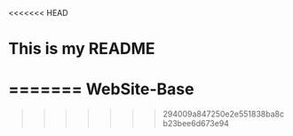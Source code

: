 <<<<<<< HEAD
# This is my README
=======
WebSite-Base
============
>>>>>>> 294009a847250e2e551838ba8cb23bee6d673e94

